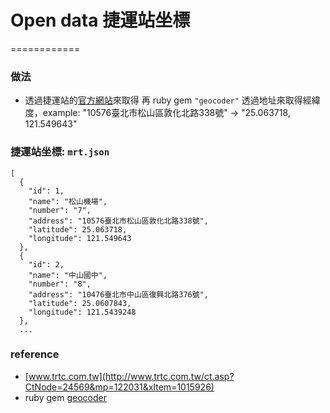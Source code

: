 # Open data 捷運站坐標
============
### 做法
- 透過捷運站的[官方網站](http://web.trtc.com.tw/c/stationdetail2010.asp?ID=19)來取得
再 ruby gem `"geocoder"` 透過地址來取得經緯度，example: "10576臺北市松山區敦化北路338號" -> "25.063718, 121.549643"

### 捷運站坐標: `mrt.json`

```
[
  {
    "id": 1,
    "name": "松山機場",
    "number": "7",
    "address": "10576臺北市松山區敦化北路338號",
    "latitude": 25.063718,
    "longitude": 121.549643
  },
  {
    "id": 2,
    "name": "中山國中",
    "number": "8",
    "address": "10476臺北市中山區復興北路376號",
    "latitude": 25.0607843,
    "longitude": 121.5439248
  },
  ...
```

### reference
- [www.trtc.com.tw](http://www.trtc.com.tw/ct.asp?CtNode=24569&mp=122031&xItem=1015926)
- ruby gem [geocoder](http://www.rubygeocoder.com/)